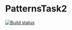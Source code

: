 # PatternsTask2
[![Build status](https://ci.appveyor.com/api/projects/status/7at3gcnnk2pj4t5h?svg=true)](https://ci.appveyor.com/project/ArtVitaliy/patternstask2)
